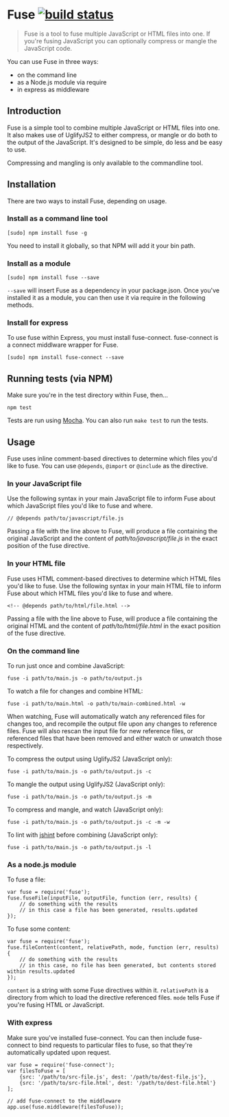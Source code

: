 # Fuse [![build status](https://secure.travis-ci.org/smebberson/fuse.png?branch=moduleintegration)][1]

> Fuse is a tool to fuse multiple JavaScript or HTML files into one. If you're fusing JavaScript you can optionally compress or mangle the JavaScript code.

You can use Fuse in three ways:

- on the command line
- as a Node.js module via require
- in express as middleware

## Introduction

Fuse is a simple tool to combine multiple JavaScript or HTML files into one. It also makes use of UglifyJS2 to either compress, or mangle or do both to the output of the JavaScript. It's designed to be simple, do less and be easy to use.

Compressing and mangling is only available to the commandline tool.

## Installation

There are two ways to install Fuse, depending on usage.

### Install as a command line tool

	[sudo] npm install fuse -g

You need to install it globally, so that NPM will add it your bin path.

### Install as a module

	[sudo] npm install fuse --save

`--save` will insert Fuse as a dependency in your package.json. Once you've installed it as a module, you can then use it via require in the following methods.

### Install for express

To use fuse within Express, you must install fuse-connect. fuse-connect is a connect middlware wrapper for Fuse.

	[sudo] npm install fuse-connect --save

## Running tests (via NPM)

Make sure you're in the test directory within Fuse, then...

	npm test

Tests are run using [Mocha][2]. You can also run `make test` to run the tests.

## Usage

Fuse uses inline comment-based directives to determine which files you'd like to fuse. You can use `@depends`, `@import` or `@include` as the directive.

### In your JavaScript file

Use the following syntax in your main JavaScript file to inform Fuse about which JavaScript files you'd like to fuse and where.

	// @depends path/to/javascript/file.js

Passing a file with the line above to Fuse, will produce a file containing the original JavaScript and the content of *path/to/javascript/file.js* in the exact position of the fuse directive.

### In your HTML file

Fuse uses HTML comment-based directives to determine which HTML files you'd like to fuse. Use the following syntax in your main HTML file to inform Fuse about which HTML files you'd like to fuse and where.

	<!-- @depends path/to/html/file.html -->

Passing a file with the line above to Fuse, will produce a file containing the original HTML and the content of *path/to/html/file.html* in the exact position of the fuse directive.

### On the command line

To run just once and combine JavaScript:

	fuse -i path/to/main.js -o path/to/output.js

To watch a file for changes and combine HTML:

	fuse -i path/to/main.html -o path/to/main-combined.html -w

When watching, Fuse will automatically watch any referenced files for changes too, and recompile the output file upon any changes to reference files. Fuse will also rescan the input file for new reference files, or referenced files that have been removed and either watch or unwatch those respectively.

To compress the output using UglifyJS2 (JavaScript only):

	fuse -i path/to/main.js -o path/to/output.js -c

To mangle the output using UglifyJS2 (JavaScript only):

	fuse -i path/to/main.js -o path/to/output.js -m

To compress and mangle, and watch (JavaScript only):

	fuse -i path/to/main.js -o path/to/output.js -c -m -w

To lint with [jshint][3] before combining (JavaScript only):

	fuse -i path/to/main.js -o path/to/output.js -l

### As a node.js module

To fuse a file:

	var fuse = require('fuse');
	fuse.fuseFile(inputFile, outputFile, function (err, results) {
		// do something with the results
		// in this case a file has been generated, results.updated
	});

To fuse some content:

	var fuse = require('fuse');
	fuse.fileContent(content, relativePath, mode, function (err, results) {
		// do something with the results
		// in this case, no file has been generated, but contents stored within results.updated
	});

`content` is a string with some Fuse directives within it.
`relativePath` is a directory from which to load the directive referenced files.
`mode` tells Fuse if you're fusing HTML or JavaScript.

### With express

Make sure you've installed fuse-connect. You can then include fuse-connect to bind requests to particular files to fuse, so that they're automatically updated upon request.

	var fuse = require('fuse-connect');
	var filesToFuse = [
		{src: '/path/to/src-file.js', dest: '/path/to/dest-file.js'},
		{src: '/path/to/src-file.html', dest: '/path/to/dest-file.html'}
	];

	// add fuse-connect to the middleware
	app.use(fuse.middleware(filesToFuse));


[1]:	https://travis-ci.org/smebberson/fuse
[2]:	https://mochajs.org/
[3]:	http://www.jshint.com/about/

[image-1]:	https://travis-ci.org/smebberson/fuse.png?branch=master
